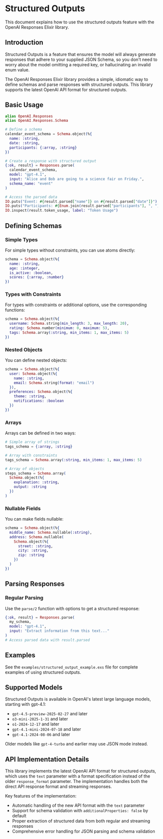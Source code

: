 # Structured Outputs

This document explains how to use the structured outputs feature with the OpenAI Responses Elixir library.

## Introduction

Structured Outputs is a feature that ensures the model will always generate responses that adhere to your supplied JSON Schema, so you don't need to worry about the model omitting a required key, or hallucinating an invalid enum value.

The OpenAI Responses Elixir library provides a simple, idiomatic way to define schemas and parse responses with structured outputs. This library supports the latest OpenAI API format for structured outputs.

## Basic Usage

```elixir
alias OpenAI.Responses
alias OpenAI.Responses.Schema

# Define a schema
calendar_event_schema = Schema.object(%{
  name: :string,
  date: :string,
  participants: {:array, :string}
})

# Create a response with structured output
{:ok, result} = Responses.parse(
  calendar_event_schema,
  model: "gpt-4.1",
  input: "Alice and Bob are going to a science fair on Friday.",
  schema_name: "event"
)

# Access the parsed data
IO.puts("Event: #{result.parsed["name"]} on #{result.parsed["date"]}")
IO.puts("Participants: #{Enum.join(result.parsed["participants"], ", ")}")
IO.inspect(result.token_usage, label: "Token Usage")
```

## Defining Schemas

### Simple Types

For simple types without constraints, you can use atoms directly:

```elixir
schema = Schema.object(%{
  name: :string,
  age: :integer,
  is_active: :boolean,
  scores: {:array, :number}
})
```

### Types with Constraints

For types with constraints or additional options, use the corresponding functions:

```elixir
schema = Schema.object(%{
  username: Schema.string(min_length: 3, max_length: 20),
  rating: Schema.number(minimum: 0, maximum: 5),
  tags: Schema.array(:string, min_items: 1, max_items: 5)
})
```

### Nested Objects

You can define nested objects:

```elixir
schema = Schema.object(%{
  user: Schema.object(%{
    name: :string,
    email: Schema.string(format: "email")
  }),
  preferences: Schema.object(%{
    theme: :string,
    notifications: :boolean
  })
})
```

### Arrays

Arrays can be defined in two ways:

```elixir
# Simple array of strings
tags_schema = {:array, :string}

# Array with constraints
tags_schema = Schema.array(:string, min_items: 1, max_items: 5)

# Array of objects
steps_schema = Schema.array(
  Schema.object(%{
    explanation: :string,
    output: :string
  })
)
```

### Nullable Fields

You can make fields nullable:

```elixir
schema = Schema.object(%{
  middle_name: Schema.nullable(:string),
  address: Schema.nullable(
    Schema.object(%{
      street: :string,
      city: :string,
      zip: :string
    })
  )
})
```

## Parsing Responses

### Regular Parsing

Use the `parse/2` function with options to get a structured response:

```elixir
{:ok, result} = Responses.parse(
  my_schema,
  model: "gpt-4.1",
  input: "Extract information from this text..."
)
# Access parsed data with result.parsed
```


## Examples

See the `examples/structured_output_example.exs` file for complete examples of using structured outputs.

## Supported Models

Structured Outputs is available in OpenAI's latest large language models, starting with gpt-4.1:

- `gpt-4.5-preview-2025-02-27` and later
- `o3-mini-2025-1-31` and later
- `o1-2024-12-17` and later
- `gpt-4.1-mini-2024-07-18` and later
- `gpt-4.1-2024-08-06` and later

Older models like `gpt-4-turbo` and earlier may use JSON mode instead.

## API Implementation Details

This library implements the latest OpenAI API format for structured outputs, which uses the `text` parameter with a format specification instead of the older `response_format` parameter. The implementation handles both the direct API response format and streaming responses.

Key features of the implementation:

- Automatic handling of the new API format with the `text` parameter
- Support for schema validation with `additionalProperties: false` by default
- Proper extraction of structured data from both regular and streaming responses
- Comprehensive error handling for JSON parsing and schema validation
